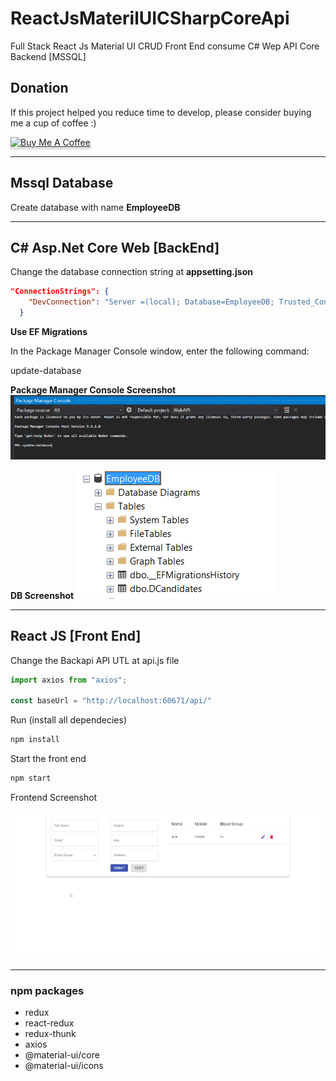 # ReactJsMaterilUICSharpCoreApi
Full Stack React Js Material UI CRUD Front End consume C# Wep API Core Backend [MSSQL]

## Donation

If this project helped you reduce time to develop, please consider buying me a cup of coffee :)

<a href="https://www.buymeacoffee.com/ongyishen" 
target="_blank">
<img src="https://www.buymeacoffee.com/assets/img/custom_images/orange_img.png" 
alt="Buy Me A Coffee" style="height: 41px !important;width: 174px !important;box-shadow: 0px 3px 2px 0px rgba(190, 190, 190, 0.5) !important;-webkit-box-shadow: 0px 3px 2px 0px rgba(190, 190, 190, 0.5) !important;" ></a>

------

## Mssql Database

Create database with name **EmployeeDB**

------

## C# Asp.Net Core Web [BackEnd]

Change the database connection string at **appsetting.json**

```json
"ConnectionStrings": {
    "DevConnection": "Server =(local); Database=EmployeeDB; Trusted_Connection=True; MultipleActiveResultSets=True;"
  }
```

**Use EF Migrations**

In the Package Manager Console window, enter the following command:

update-database

**Package Manager Console Screenshot**
<img src="https://github.com/ongyishen/ReactJsMaterilUICSharpCoreApi/blob/main/SampleEF.PNG?raw=true" />

**DB Screenshot**
<img src="https://github.com/ongyishen/ReactJsMaterilUICSharpCoreApi/blob/main/SampleDB.PNG?raw=true" />

------
## React JS [Front End]

Change the Backapi API UTL at api.js file

```javascript
import axios from "axios";

const baseUrl = "http://localhost:60671/api/"
```

Run (install all dependecies)

```bash
npm install
```

Start the front end

```bash
npm start
```

Frontend Screenshot

<img src="https://github.com/ongyishen/ReactJsMaterilUICSharpCoreApi/blob/main/Sample.gif?raw=true" />


------
### npm packages

- redux
- react-redux
- redux-thunk
- axios
- @material-ui/core
- @material-ui/icons
